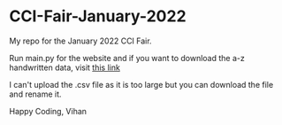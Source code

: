 # CCI-Fair-January-2022
My repo for the January 2022 CCI Fair. 

Run main.py for the website and if you want to download the a-z handwritten data, visit [this link](https://www.kaggle.com/sachinpatel21/az-handwritten-alphabets-in-csv-format)

I can't upload the .csv file as it is too large but you can download the file and rename it.

Happy Coding,
Vihan
